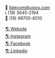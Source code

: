 📧 falecom@usios.com
<br>
📞 (19) 3645-2194
<br>
📱 (19) 99705-6510
<br>
<br>
[🌎 Website](https://www.usios.com/)
<br>
[🌎 Instagram](https://www.instagram.com/usios_/)
<br>
[🌎 Facebook](https://www.facebook.com/UsiosSolucoes)
<br>
[🌎 Linkedin](https://www.linkedin.com/company/usios/about/)
<br>
